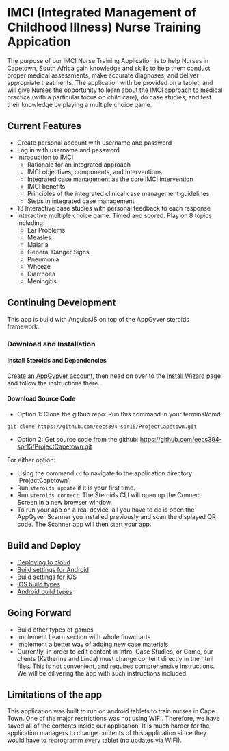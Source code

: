 # IMCI (Integrated Management of Childhood Illness) Nurse Training Appication
The purpose of our IMCI Nurse Training Application is to help Nurses in Capetown, South Africa gain knowledge and skills to help them conduct proper medical assessments, make accurate diagnoses, and deliver appropriate treatments.  The application with be provided on a tablet, and will give Nurses the opportunity to learn about the IMCI approach to medical practice (with a particular focus on child care), do case studies, and test their knowledge by playing a multiple choice game.

## Current Features
* Create personal account with username and password
* Log in with username and password
* Introduction to IMCI
  *  Rationale for an integrated approach
  *  IMCI objectives, components, and interventions
  *  Integrated case management as the core IMCI intervention
  *  IMCI benefits
  *  Principles of the integrated clinical case management guidelines
  *  Steps in integrated case management
* 13 Interactive case studies with personal feedback to each response
* Interactive multiple choice game.  Timed and scored.  Play on 8 topics including:
  *  Ear Problems
  *  Measles
  *  Malaria
  *  General Danger Signs
  *  Pneumonia
  *  Wheeze
  *  Diarrhoea
  *  Meningitis

 ## Continuing Development
  This app is build with AngularJS on top of the AppGyver steroids framework. 
  
 ### Download and Installation
 
 #### Install Steroids and Dependencies
 [Create an AppGypver account](http://www.appgyver.com/steroids_sign_up), then head on over to the [Install Wizard](https://academy.appgyver.com/installwizard) page and follow the instructions there.
  
 #### Download Source Code
 *  Option 1: Clone the github repo: Run this command in your terminal/cmd: 
 ```
 git clone https://github.com/eecs394-spr15/ProjectCapetown.git
 ```
 *  Option 2: Get source code from the github: https://github.com/eecs394-spr15/ProjectCapetown.git
 
 For either option:
  *  Using the command `cd` to navigate to the application directory 'ProjectCapetown'.
  *  Run `steroids update` if it is your first time.
  *  Run `steroids connect`. The Steroids CLI will open up the Connect Screen in a new browser window.
   *  To run your app on a real device, all you have to do is open the AppGyver Scanner you installed previously and scan the displayed QR code. The Scanner app will then start your app.
 
 ## Build and Deploy
* [Deploying to cloud](http://docs.appgyver.com/tooling/build-service/build-settings/deploying-to-cloud/)
* [Build settings for Android](http://docs.appgyver.com/tooling/build-service/build-settings/build-settings-for-android/)
* [Build settings for iOS](http://docs.appgyver.com/tooling/build-service/build-settings/build-settings-for-ios/)
* [iOS build types](http://docs.appgyver.com/tooling/build-service/build-settings/ios-build-types/)
* [Android build types](http://docs.appgyver.com/tooling/build-service/build-settings/android-build-types/)

 
 ## Going Forward
* Build other types of games
* Implement Learn section with whole flowcharts
* Implement a better way of adding new case materials
* Currently, in order to edit content in Intro, Case Studies, or Game, our clients (Katherine and Linda) must change content directly in the html files.  This is not convenient, and requires comprehensive instructions.  We will be dilivering the app with such instructions included.     
 
 ## Limitations of the app
This application was built to run on android tablets to train nurses in Cape Town. One of the major restrictions was not using WIFI. Therefore, we have saved all of the contents inside our application. It is much harder for the application managers to change contents of this application since they would have to reprogramm every tablet (no updates via WIFI).
 
 
